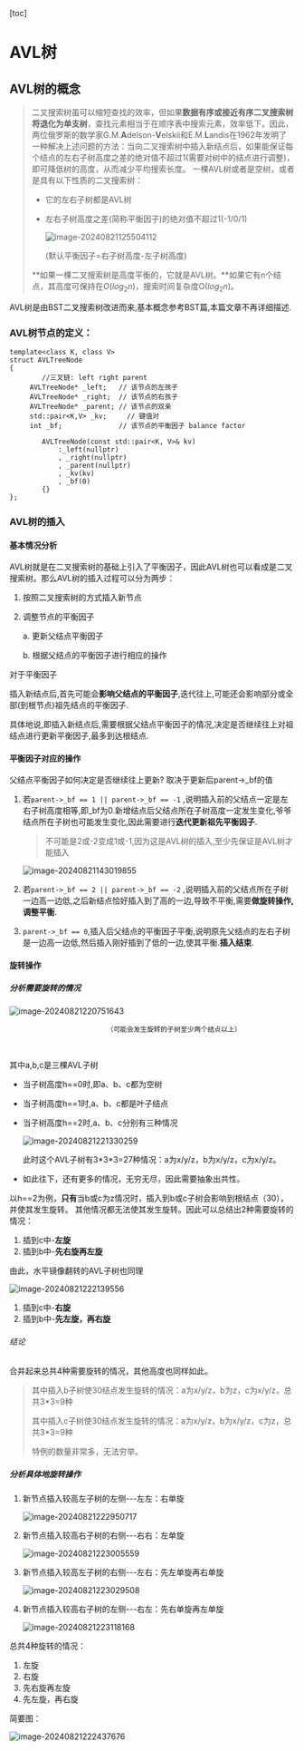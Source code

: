 [toc]



# AVL树

## AVL树的概念 

> 二叉搜索树虽可以缩短查找的效率，但如果**数据有序或接近有序二叉搜索树将退化为单支树**，查找元素相当于在顺序表中搜索元素，效率低下。因此，两位俄罗斯的数学家G.M.**A**delson-**V**elskii和E.M.**L**andis在1962年发明了一种解决上述问题的方法：当向二叉搜索树中插入新结点后，如果能保证每个结点的左右子树高度之差的绝对值不超过1(需要对树中的结点进行调整)，即可降低树的高度，从而减少平均搜索长度。
> 一棵AVL树或者是空树，或者是具有以下性质的二叉搜索树：
>
> - 它的左右子树都是AVL树 
>
> - 左右子树高度之差(简称平衡因子)的绝对值不超过1(-1/0/1)
>
>   ![image-20240821125504112](STL%20%E5%B9%B3%E8%A1%A1%E6%90%9C%E7%B4%A2%E6%A0%91-AVL%E6%A0%91%20C++%E5%AE%9E%E7%8E%B0.assets/image-20240821125504112.png)
>
>   (默认平衡因子=右子树高度-左子树高度)
>
> **如果一棵二叉搜索树是高度平衡的，它就是AVL树。**如果它有n个结点，其高度可保持在$O(log_2 n)$，搜索时间复杂度O($log_2 n$)。



AVL树是由BST二叉搜索树改进而来,基本概念参考BST篇,本篇文章不再详细描述.



### AVL树节点的定义：

```
template<class K, class V> 
struct AVLTreeNode
{
		//三叉链: left right parent
     AVLTreeNode* _left;   // 该节点的左孩子 
     AVLTreeNode* _right;  // 该节点的右孩子 
     AVLTreeNode* _parent; // 该节点的双亲
     std::pair<K,V> _kv;	 // 键值对
     int _bf;              // 该节点的平衡因子 balance factor

		AVLTreeNode(const std::pair<K, V>& kv)
			:_left(nullptr)
			, _right(nullptr)
			, _parent(nullptr)
			, _kv(kv)
			, _bf(0)
		{}
};
```



### AVL树的插入



#### 基本情况分析

AVL树就是在二叉搜索树的基础上引入了平衡因子，因此AVL树也可以看成是二叉搜索树。那么AVL树的插入过程可以分为两步：
1. 按照二叉搜索树的方式插入新节点

2. 调整节点的平衡因子

   a. 更新父结点平衡因子

   b. 根据父结点的平衡因子进行相应的操作



对于平衡因子

插入新结点后,首先可能会**影响父结点的平衡因子**,迭代往上,可能还会影响部分或全部(到根节点)祖先结点的平衡因子.

具体地说,即插入新结点后,需要根据父结点平衡因子的情况,决定是否继续往上对祖结点进行更新平衡因子,最多到达根结点.



#### 平衡因子对应的操作

父结点平衡因子如何决定是否继续往上更新? 取决于更新后parent->_bf的值

1. 若`parent->_bf == 1 || parent->_bf == -1` ,说明插入前的父结点一定是左右子树高度相等,即\_bf为0.新增结点后父结点所在子树高度一定发生变化,爷爷结点所在子树也可能发生变化,因此需要进行**迭代更新祖先平衡因子**.

   > 不可能是2或-2变成1或-1,因为这是AVL树的插入,至少先保证是AVL树才能插入

   ![image-20240821143019855](STL%20%E5%B9%B3%E8%A1%A1%E6%90%9C%E7%B4%A2%E6%A0%91-AVL%E6%A0%91%20C++%E5%AE%9E%E7%8E%B0.assets/image-20240821143019855.png)

2. 若`parent->_bf == 2 || parent->_bf == -2` ,说明插入前的父结点所在子树一边高一边低,之后新结点恰好插入到了高的一边,导致不平衡,需要**做旋转操作,调整平衡**.

3. `parent->_bf == 0`,插入后父结点的平衡因子平衡,说明原先父结点的左右子树是一边高一边低,然后插入刚好插到了低的一边,使其平衡.**插入结束**.



#### 旋转操作

##### 分析需要旋转的情况

![image-20240821220751643](STL%20%E5%B9%B3%E8%A1%A1%E6%90%9C%E7%B4%A2%E6%A0%91-AVL%E6%A0%91%20C++%E5%AE%9E%E7%8E%B0.assets/image-20240821220751643.png)

 							（可能会发生旋转的子树至少两个结点以上） 

​	

其中a,b,c是三棵AVL子树

- 当子树高度h==0时,即a、b、c都为空树

- 当子树高度h==1时,a、b、c都是叶子结点

- 当子树高度h==2时,a、b、c分别有三种情况

  ![image-20240821221330259](STL%20%E5%B9%B3%E8%A1%A1%E6%90%9C%E7%B4%A2%E6%A0%91-AVL%E6%A0%91%20C++%E5%AE%9E%E7%8E%B0.assets/image-20240821221330259.png)

  此时这个AVL子树有3\*3\*3\=27种情况：a为x/y/z，b为x/y/z，c为x/y/z。

- 如此往下，还有更多的情况，无穷无尽，因此需要抽象出共性。

以h==2为例，**只有**当b或c为z情况时，插入到b或c子树会影响到根结点（30），并使其发生旋转。
其他情况都无法使其发生旋转。因此可以总结出2种需要旋转的情况：

1. 插到c中-**左旋**
2. 插到b中-**先右旋再左旋**

由此，水平镜像翻转的AVL子树也同理

![image-20240821222139556](STL%20%E5%B9%B3%E8%A1%A1%E6%90%9C%E7%B4%A2%E6%A0%91-AVL%E6%A0%91%20C++%E5%AE%9E%E7%8E%B0.assets/image-20240821222139556.png)

1. 插到c中-**右旋**
2. 插到b中-**先左旋，再右旋**

###### 结论

合并起来总共4种需要旋转的情况，其他高度也同样如此。



> 其中插入b子树使30结点发生旋转的情况：a为x/y/z，b为z，c为x/y/z，总共3\*3\=9种
>
> 其中插入c子树使30结点发生旋转的情况：a为x/y/z，b为x/y/z，c为z，总共3\*3\=9种
>
> 特例的数量非常多，无法穷举。





##### 分析具体地旋转操作

1. 新节点插入较高左子树的左侧---左左：右单旋

   ![image-20240821222950717](STL%20%E5%B9%B3%E8%A1%A1%E6%90%9C%E7%B4%A2%E6%A0%91-AVL%E6%A0%91%20C++%E5%AE%9E%E7%8E%B0.assets/image-20240821222950717.png)

2. 新节点插入较高右子树的右侧---右右：左单旋

   ![image-20240821223005559](STL%20%E5%B9%B3%E8%A1%A1%E6%90%9C%E7%B4%A2%E6%A0%91-AVL%E6%A0%91%20C++%E5%AE%9E%E7%8E%B0.assets/image-20240821223005559.png)

3. 新节点插入较高左子树的右侧---左右：先左单旋再右单旋

   ![image-20240821223029508](STL%20%E5%B9%B3%E8%A1%A1%E6%90%9C%E7%B4%A2%E6%A0%91-AVL%E6%A0%91%20C++%E5%AE%9E%E7%8E%B0.assets/image-20240821223029508.png)



4. 新节点插入较高右子树的左侧---右左：先右单旋再左单旋

   ![image-20240821223118168](STL%20%E5%B9%B3%E8%A1%A1%E6%90%9C%E7%B4%A2%E6%A0%91-AVL%E6%A0%91%20C++%E5%AE%9E%E7%8E%B0.assets/image-20240821223118168.png)



总共4种旋转的情况：

1. 左旋 
2. 右旋
3. 先右旋再左旋
4. 先左旋，再右旋

简要图：

![image-20240821222437676](STL%20%E5%B9%B3%E8%A1%A1%E6%90%9C%E7%B4%A2%E6%A0%91-AVL%E6%A0%91%20C++%E5%AE%9E%E7%8E%B0.assets/image-20240821222437676.png)
